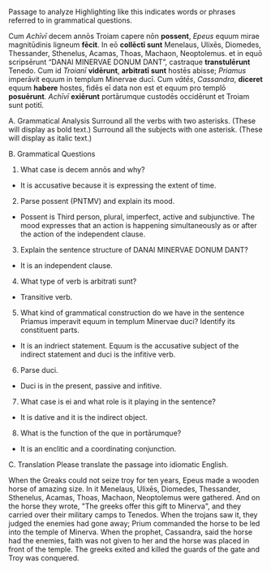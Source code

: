 Passage to analyze
Highlighting like this indicates words or phrases referred to in grammatical questions.

Cum *Achīvī* decem annōs Troiam capere nōn **possent**, *Epeus* equum mirae magnitūdinis ligneum **fēcit**.
In eō **collēctī sunt** Menelaus, Ulixēs, Diomedes, Thessander, Sthenelus, Acamas, Thoas, Machaon, Neoptolemus.
et in equō scripsērunt “DANAI MINERVAE DONUM DANT”, castraque **transtulērunt** Tenedo.
Cum id *Troianī* **vidērunt**, **arbitratī sunt** hostēs abisse; *Priamus* imperāvit equum in templum Minervae ducī.
Cum *vātēs*, *Cassandra*, **diceret** equum **habere** hostes, fidēs eī data non est et equum pro templō **posuērunt**.
*Achīvī* **exiērunt** portārumque custodēs occidērunt et Troiam sunt potitī.

A. Grammatical Analysis
Surround all the verbs with two asterisks. (These will display as bold text.) Surround all the subjects with one asterisk. (These will display as italic text.)

B. Grammatical Questions
1. What case is decem annōs and why? 
  - It is accusative because it is expressing the extent of time. 
2. Parse possent (PNTMV) and explain its mood. 
  - Possent is Third person, plural, imperfect, active and subjunctive. The mood expresses that an action is happening simultaneously as or after the action of the independent clause.
3. Explain the sentence structure of DANAI MINERVAE DONUM DANT?
  - It is an independent clause.
4. What type of verb is arbitrati sunt? 
  - Transitive verb.
5. What kind of grammatical construction do we have in the sentence Priamus imperavit equum in templum Minervae duci? Identify its constituent parts.
  - It is an indriect statement. Equum is the accusative subject of the indirect statement and duci is the infitive verb.
6. Parse duci.
  - Duci is in the present, passive and infitive.
7. What case is ei and what role is it playing in the sentence?
  - It is dative and it is the indirect object.
8. What is the function of the que in portārumque?
  - It is an enclitic and a coordinating conjunction.

C. Translation
Please translate the passage into idiomatic English.

When the Greaks could not seize troy for ten years, Epeus made a wooden horse of amazing size.
In it Menelaus, Ulixēs, Diomedes, Thessander, Sthenelus, Acamas, Thoas, Machaon, Neoptolemus were gathered.
And on the horse they wrote, "The greeks offer this gift to Minerva", and they carried over their military camps to Tenedos.
When the trojans saw it, they judged the enemies had gone away; Prium commanded the horse to be led into the temple of Minerva.
When the prophet, Cassandra, said the horse had the enemies, faith was not given to her and the horse was placed in front of the temple.
The greeks exited and killed the guards of the gate and Troy was conquered.


